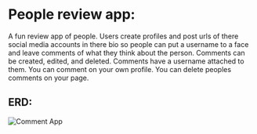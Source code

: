 **<h1>People review app:</h1>**
A fun review app of people. Users create profiles and post urls of there social media accounts 
in there bio so people can put a username to a face and leave comments of what they think about the person.
Comments can be created, edited, and deleted. Comments have a username attached to them. You can comment on your own profile.
You can delete peoples comments on your page.


**<h2>ERD:</h2>**
![Comment App](https://user-images.githubusercontent.com/77566307/171983869-5aa8a92f-e52b-4f44-91b0-460983dc1602.png)
